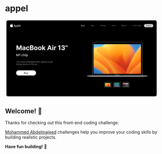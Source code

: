# appel 

![Design preview for the Profile card component coding challenge](./images/MacBook.png)

## Welcome! 👋

Thanks for checking out this front-end coding challenge.

[Mohammed Abdelmajeed](https://www.youtube.com/@mhmajeed) challenges help you improve your coding skills by building realistic projects.


**Have fun building!** 🚀
